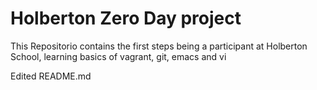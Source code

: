 # Holberton Zero Day project
This Repositorio contains the first steps being a participant at Holberton School, learning basics  of vagrant, git, emacs and vi

Edited README.md
